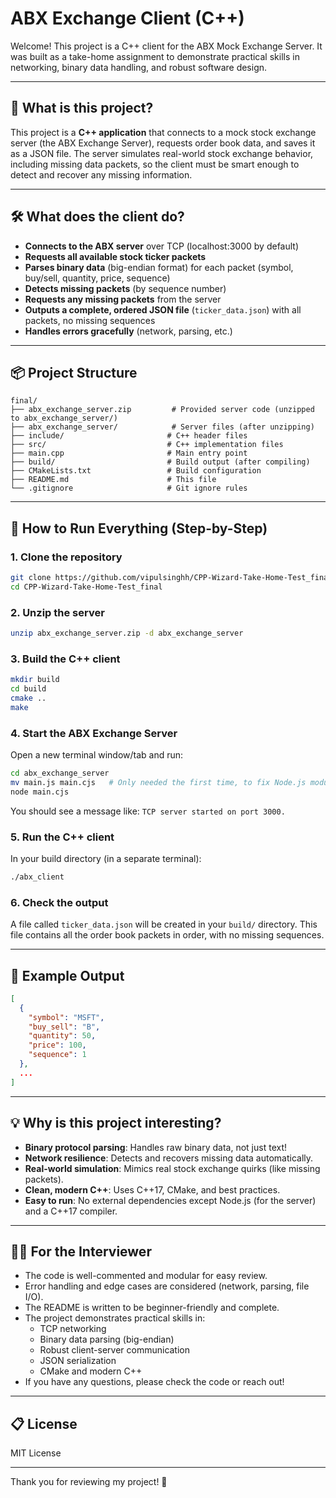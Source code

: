 # ABX Exchange Client (C++)

Welcome! This project is a C++ client for the ABX Mock Exchange Server. It was built as a take-home assignment to demonstrate practical skills in networking, binary data handling, and robust software design.

---

## 🌟 What is this project?

This project is a **C++ application** that connects to a mock stock exchange server (the ABX Exchange Server), requests order book data, and saves it as a JSON file. The server simulates real-world stock exchange behavior, including missing data packets, so the client must be smart enough to detect and recover any missing information.

---

## 🛠️ What does the client do?
- **Connects to the ABX server** over TCP (localhost:3000 by default)
- **Requests all available stock ticker packets**
- **Parses binary data** (big-endian format) for each packet (symbol, buy/sell, quantity, price, sequence)
- **Detects missing packets** (by sequence number)
- **Requests any missing packets** from the server
- **Outputs a complete, ordered JSON file** (`ticker_data.json`) with all packets, no missing sequences
- **Handles errors gracefully** (network, parsing, etc.)

---

## 📦 Project Structure

```
final/
├── abx_exchange_server.zip         # Provided server code (unzipped to abx_exchange_server/)
├── abx_exchange_server/            # Server files (after unzipping)
├── include/                       # C++ header files
├── src/                           # C++ implementation files
├── main.cpp                       # Main entry point
├── build/                         # Build output (after compiling)
├── CMakeLists.txt                 # Build configuration
├── README.md                      # This file
└── .gitignore                     # Git ignore rules
```

---

## 🚀 How to Run Everything (Step-by-Step)

### 1. **Clone the repository**
```bash
git clone https://github.com/vipulsinghh/CPP-Wizard-Take-Home-Test_final.git
cd CPP-Wizard-Take-Home-Test_final
```

### 2. **Unzip the server**
```bash
unzip abx_exchange_server.zip -d abx_exchange_server
```

### 3. **Build the C++ client**
```bash
mkdir build
cd build
cmake ..
make
```

### 4. **Start the ABX Exchange Server**
Open a new terminal window/tab and run:
```bash
cd abx_exchange_server
mv main.js main.cjs   # Only needed the first time, to fix Node.js module issues
node main.cjs
```
You should see a message like: `TCP server started on port 3000.`

### 5. **Run the C++ client**
In your build directory (in a separate terminal):
```bash
./abx_client
```

### 6. **Check the output**
A file called `ticker_data.json` will be created in your `build/` directory. This file contains all the order book packets in order, with no missing sequences.

---

## 📝 Example Output
```json
[
  {
    "symbol": "MSFT",
    "buy_sell": "B",
    "quantity": 50,
    "price": 100,
    "sequence": 1
  },
  ...
]
```

---

## 💡 Why is this project interesting?
- **Binary protocol parsing**: Handles raw binary data, not just text!
- **Network resilience**: Detects and recovers missing data automatically.
- **Real-world simulation**: Mimics real stock exchange quirks (like missing packets).
- **Clean, modern C++**: Uses C++17, CMake, and best practices.
- **Easy to run**: No external dependencies except Node.js (for the server) and a C++17 compiler.

---

## 👨‍💻 For the Interviewer
- The code is well-commented and modular for easy review.
- Error handling and edge cases are considered (network, parsing, file I/O).
- The README is written to be beginner-friendly and complete.
- The project demonstrates practical skills in:
  - TCP networking
  - Binary data parsing (big-endian)
  - Robust client-server communication
  - JSON serialization
  - CMake and modern C++
- If you have any questions, please check the code or reach out!

---

## 📋 License
MIT License

---

Thank you for reviewing my project! 🙏

 